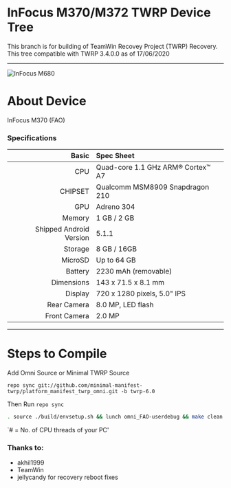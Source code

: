 # InFocus M370/M372 TWRP Device Tree

This branch is for building of TeamWin Recovey Project (TWRP) Recovery.
This tree compatible with TWRP 3.4.0.0 as of 17/06/2020

---
![InFocus M680](https://www.infocusindia.co.in/images/spec-m370-two.jpg)


# About Device

InFocus M370 (FAO)

### Specifications

Basic   | Spec Sheet
-------:|:-------------------------
CPU     | Quad-core 1.1 GHz ARM® Cortex™ A7
CHIPSET | Qualcomm MSM8909 Snapdragon 210
GPU     | Adreno 304
Memory  | 1 GB / 2 GB
Shipped Android Version | 5.1.1
Storage | 8 GB / 16GB
MicroSD | Up to 64 GB
Battery | 2230 mAh (removable)
Dimensions | 143 x 71.5 x 8.1 mm
Display | 720 x 1280 pixels, 5.0" IPS
Rear Camera  | 8.0 MP, LED flash
Front Camera | 2.0 MP

---

#  Steps to Compile

 Add Omni Source or Minimal TWRP Source
 
 `repo sync git://github.com/minimal-manifest-twrp/platform_manifest_twrp_omni.git -b twrp-6.0`
 
Then Run `repo sync` 

```sh
. source ./build/envsetup.sh && lunch omni_FAO-userdebug && make clean && make -j# recoveryimage
```
`# = No. of CPU threads of your PC'

### Thanks to:
 * akhil1999
 * TeamWin
 * jellycandy for recovery reboot fixes
